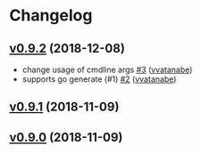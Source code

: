 # Changelog

## [v0.9.2](https://github.com/vvatanabe/smock/compare/v0.9.1...v0.9.2) (2018-12-08)

* change usage of cmdline args [#3](https://github.com/vvatanabe/smock/pull/3) ([vvatanabe](https://github.com/vvatanabe))
* supports go generate (#1) [#2](https://github.com/vvatanabe/smock/pull/2) ([vvatanabe](https://github.com/vvatanabe))

## [v0.9.1](https://github.com/vvatanabe/smock/compare/v0.9.0...v0.9.1) (2018-11-09)


## [v0.9.0](https://github.com/vvatanabe/smock/compare/5fa65681a7dd...v0.9.0) (2018-11-09)
